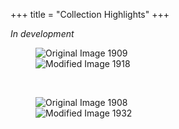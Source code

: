 +++
title = "Collection Highlights"
+++

*In development*

<link href='https://fonts.googleapis.com/css?family=Open+Sans:400,300,700' rel='stylesheet' type='text/css'>
<link rel="stylesheet" href="../css/slider-style.css">

<script src="../js/slider/modernizr.js"></script>
<script src="../js/slider/jquery.mobile.custom.min.js"></script>
<script src="../js/slider/main.js"></script>

<div class="no-js">
	<figure class="cd-image-container">
		<img src="../img/highlights/030M11_1909.jpg" alt="Original Image">
		<span class="cd-image-label" data-type="original">1909</span>
		<div class="cd-resize-img">
			<img src="../img/highlights/030M11_1918.jpg" alt="Modified Image">
			<span class="cd-image-label" data-type="modified">1918</span>
		</div>
		<span class="cd-handle"></span>
	</figure>
</div>

<br>

<div class="no-js">
	<figure class="cd-image-container">
		<img src="../img/highlights/031G05_1908.jpg" alt="Original Image">
		<span class="cd-image-label" data-type="original">1908</span>
		<div class="cd-resize-img">
			<img src="../img/highlights/031G05_1932.jpg" alt="Modified Image">
			<span class="cd-image-label" data-type="modified">1932</span>
		</div>
		<span class="cd-handle"></span>
	</figure>
</div>